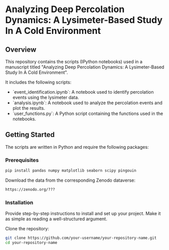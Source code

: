 
# Analyzing Deep Percolation Dynamics: A Lysimeter-Based Study In A Cold Environment

## Overview
<p>
This repository contains the scripts (IPython notebooks) used in a manuscript titled
"Analyzing Deep Percolation Dynamics: A Lysimeter-Based Study In A Cold Environment".

It includes the following scripts:
</p>

<ul>
    <li> `event_identification.ipynb`: A notebook used to identify percolation events using the lysimeter data. </li>
    <li> `analysis.ipynb`: A notebook used to analyze the percolation events and plot the results. </li>
    <li> `user_functions.py`: A Python script containing the functions used in the notebooks. </li>
</ul>


## Getting Started
<p>
The scripts are written in Python and require the following packages:
</p>


### Prerequisites
```bash
pip install pandas numpy matplotlib seaborn scipy pingouin
```

<p>
Download the data from the corresponding Zenodo dataverse:
</p>

```bash
https://zenodo.org/???
```

### Installation
Provide step-by-step instructions to install and set up your project. Make it as simple as reading a well-structured argument.

<p>
Clone the repository:
</p>

```bash
git clone https://github.com/your-username/your-repository-name.git
cd your-repository-name
```
